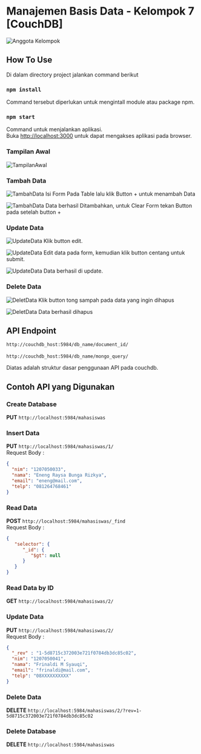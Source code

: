 # Manajemen Basis Data  - Kelompok 7 [CouchDB]
![Anggota Kelompok](https://raw.githubusercontent.com/Gaduh-Hartawan/kelompok7-couchdb-uas/master/Dokumentasi/PPT%20CouchDB%20-%20Kel7.jpg)
 
## How To Use
Di dalam directory project jalankan command berikut
 
### `npm install`
Command tersebut diperlukan untuk mengintall module atau package npm.

### `npm start`

Command untuk menjalankan aplikasi.\
Buka [http://localhost:3000](http://localhost:3000) untuk dapat mengakses aplikasi pada browser.

### Tampilan Awal
![TampilanAwal](https://github.com/Gaduh-Hartawan/kelompok7-couchdb-uas/blob/master/Dokumentasi/TampilanAwal.png)

### Tambah Data
![TambahData](https://github.com/Gaduh-Hartawan/kelompok7-couchdb-uas/blob/master/Dokumentasi/TambahData1.png)
Isi Form Pada Table lalu klik Button + untuk menambah Data

![TambahData](https://github.com/Gaduh-Hartawan/kelompok7-couchdb-uas/blob/master/Dokumentasi/TambahData2.png)
Data berhasil Ditambahkan, untuk Clear Form tekan Button pada setelah button +

### Update Data
![UpdateData](https://github.com/Gaduh-Hartawan/kelompok7-couchdb-uas/blob/master/Dokumentasi/UpdateData1.png)
Klik button edit.

![UpdateData](https://github.com/Gaduh-Hartawan/kelompok7-couchdb-uas/blob/master/Dokumentasi/UpdateData2.png)
Edit data pada form, kemudian klik button centang untuk submit.

![UpdateData](https://github.com/Gaduh-Hartawan/kelompok7-couchdb-uas/blob/master/Dokumentasi/UpdateData3.png)
Data berhasil di update.

### Delete Data
![DeletData](https://github.com/Gaduh-Hartawan/kelompok7-couchdb-uas/blob/master/Dokumentasi/DeleteData1.png)
Klik button tong sampah pada data yang ingin dihapus

![DeletData](https://github.com/Gaduh-Hartawan/kelompok7-couchdb-uas/blob/master/Dokumentasi/DeleteData2.png)
Data berhasil dihapus

## API Endpoint

`http://couchdb_host:5984/db_name/document_id/`\
\
`http://couchdb_host:5984/db_name/mongo_query/`

Diatas adalah struktur dasar penggunaan API pada couchdb.

## Contoh API yang Digunakan
### Create Database
**PUT** `http://localhost:5984/mahasiswas`
### Insert Data
**PUT** `http://localhost:5984/mahasiswas/1/`\
Request Body :
```json
{
  "nim": "1207050033",
  "nama": "Eneng Raysa Bunga Rizkya",
  "email": "eneng@mail.com",
  "telp": "081264768461"
}
```
### Read Data
**POST** `http://localhost:5984/mahasiswas/_find`\
Request Body :
```json
{
   "selector": {
      "_id": {
         "$gt": null
      }
   }
}
```
### Read Data by ID
**GET** `http://localhost:5984/mahasiswas/2/`
### Update Data
**PUT** `http://localhost:5984/mahasiswas/2/`\
Request Body :
```json
{
  "_rev" : "1-5d8715c372003e721f0784db3dc85c02",
  "nim": "1207050041",
  "nama": "Frinaldi M Syauqi",
  "email": "frinaldi@mail.com",
  "telp": "08XXXXXXXXXX"
}
```
### Delete Data
**DELETE** `http://localhost:5984/mahasiswas/2/?rev=1-5d8715c372003e721f0784db3dc85c02`
### Delete Database
**DELETE** `http://localhost:5984/mahasiswas`
